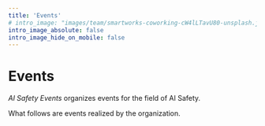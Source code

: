 ```yaml
---
title: 'Events'
# intro_image: "images/team/smartworks-coworking-cW4lLTavU80-unsplash.jpg"
intro_image_absolute: false
intro_image_hide_on_mobile: false
---
```


# Events

*AI Safety Events* organizes events for the field of AI Safety.

What follows are events realized by the organization.